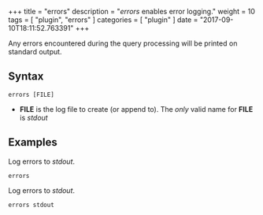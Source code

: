+++
title = "errors"
description = "*errors* enables error logging."
weight = 10
tags = [ "plugin", "errors" ]
categories = [ "plugin" ]
date = "2017-09-10T18:11:52.763391"
+++

Any errors encountered during the query processing will be printed on standard output.

## Syntax

~~~
errors [FILE]
~~~

* **FILE** is the log file to create (or append to). The *only* valid name for **FILE** is *stdout*

## Examples

Log errors to *stdout*.

~~~
errors
~~~

Log errors to *stdout*.

~~~
errors stdout
~~~
